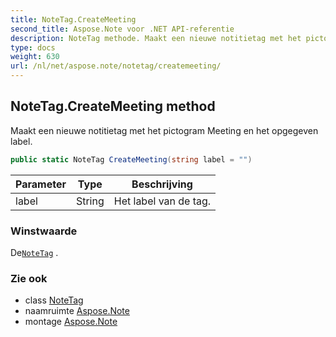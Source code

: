 ```yaml
---
title: NoteTag.CreateMeeting
second_title: Aspose.Note voor .NET API-referentie
description: NoteTag methode. Maakt een nieuwe notitietag met het pictogram Meeting en het opgegeven label.
type: docs
weight: 630
url: /nl/net/aspose.note/notetag/createmeeting/
---
```

## NoteTag.CreateMeeting method

Maakt een nieuwe notitietag met het pictogram Meeting en het opgegeven label.

```csharp
public static NoteTag CreateMeeting(string label = "")
```

| Parameter | Type | Beschrijving |
| --- | --- | --- |
| label | String | Het label van de tag. |

### Winstwaarde

De[`NoteTag`](../) .

### Zie ook

* class [NoteTag](../)
* naamruimte [Aspose.Note](../../notetag/)
* montage [Aspose.Note](../../../)


